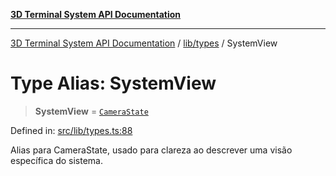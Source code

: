 [**3D Terminal System API Documentation**](../../../README.md)

***

[3D Terminal System API Documentation](../../../README.md) / [lib/types](../README.md) / SystemView

# Type Alias: SystemView

> **SystemView** = [`CameraState`](../interfaces/CameraState.md)

Defined in: [src/lib/types.ts:88](https://github.com/Dicommunitas/ThreeJS_Terminal_3D/blob/6f042d4d64a35f8821f49bdbe82798f7999e9e5c/src/lib/types.ts#L88)

Alias para CameraState, usado para clareza ao descrever uma visão específica do sistema.
